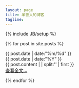 ```yaml
---
layout: page
title: 半兽人的博客
tagline: 
---
```

{% include JB/setup %}

{% for post in site.posts %}
<div class = "card">
		<div  class = "date_label">
			<div class="day_month">
      			{{ post.date | date:"%m/%d" }}
      			</div>
      			<div class="year">
      			{{ post.date | date:"%Y" }}
      			</div>
      		</div> 
		{{ post.content  | | split:'<!--break-->' | first }}
	<div class = "read_more">
		<a href="{{ BASE_PATH }}{{ post.url }}">查看全文&hellip;</a>
	</div>
	
</div>

{% endfor %}

